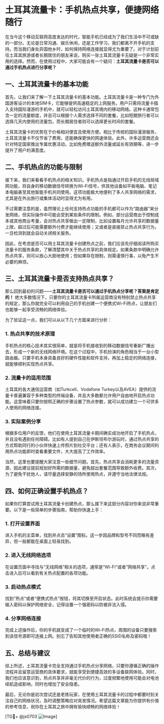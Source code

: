 # 土耳其流量卡：手机热点共享，便捷网络随行

在当今这个移动互联网高度发达的时代，智能手机已经成为了我们生活中不可或缺的一部分。无论是日常沟通、娱乐休闲，还是工作学习，我们都离不开手机的支持。而当我们身处异国他乡时，如何保持网络连接就显得尤为重要了。对于计划前往土耳其旅游或者长期居住的朋友来说，购买一张土耳其流量卡无疑是一个非常实用的选择。然而，在使用过程中，大家可能会有一个疑问：**土耳其流量卡是否可以通过手机热点进行分享呢？**

## 一、土耳其流量卡的基本功能

首先，让我们来了解一下土耳其流量卡的基本功能。土耳其流量卡是一种专门为外国游客设计的本地SIM卡，它能够提供高速稳定的上网服务。用户只需将流量卡插入支持国际漫游的手机中，就可以轻松访问土耳其境内的移动网络。这种卡通常包含一定的流量额度，并且可以根据个人需求选择不同的套餐，比如短期旅行者可以选择几天内使用的流量包，而长期居住者则可以选择更长时间的套餐。

土耳其流量卡的优势在于价格相对便宜且使用方便。相比于传统的国际漫游服务，土耳其流量卡不仅节省了费用，还能确保更快的网速体验。此外，许多运营商还会针对特定国家推出专属优惠活动，比如免费赠送额外流量或延长有效期等，进一步提升了用户的满意度。

## 二、手机热点的功能与限制

接下来，我们来看看手机热点的相关知识。手机热点是指通过开启手机的无线局域网功能，将自身的移动数据信号转换为Wi-Fi信号，供其他设备如平板电脑、笔记本电脑甚至其他智能手机共同使用。这项功能极大地便利了多人共享网络的需求，尤其是在外出旅行或集体活动时显得尤为有用。

不过需要注意的是，虽然理论上任何支持热点功能的手机都可以作为“路由器”来分发网络，但实际操作中可能会受到某些条件的限制。例如，部分运营商出于控制成本或其他商业考量，会对热点共享做出一定限制，比如设置每月允许共享的数据量上限，超过后可能需要额外付费才能继续使用；又或者是直接禁止热点共享行为，一旦检测到就会自动关闭相关服务。

因此，在考虑是否可以用土耳其流量卡创建热点之前，我们应该先仔细阅读所购买流量卡的服务条款，了解清楚其中关于热点共享的具体规定。如果条款中明确允许热点共享，则可以放心大胆地使用；但如果存在限制，则需谨慎行事，以免产生不必要的麻烦。

## 三、土耳其流量卡是否支持热点共享？

那么回到最初的问题——**土耳其流量卡是否可以通过手机热点分享呢？答案是肯定的！** 绝大多数情况下，只要你的土耳其流量卡所属运营商没有特别禁止热点共享的规定，那么你就完全可以利用自己的手机创建一个便携式Wi-Fi热点，让朋友们也能够一起享受流畅的网络体验。

为了验证这一点，我们可以从以下几个方面来进行分析：

### 1. 热点共享的技术原理
手机热点的核心技术其实很简单，就是将手机接收到的移动数据信号重新广播出去，形成一个新的无线网络环境。在这个过程中，手机扮演的角色相当于一台小型路由器。只要手机本身具备良好的硬件性能和软件支持，再加上稳定的网络连接，就能够顺利实现热点共享。

### 2. 流量卡的适用范围
土耳其的各大通信运营商（如Turkcell、Vodafone Turkey以及AVEA）提供的流量卡普遍兼容于多种类型的终端设备，并且大多数都允许用户自由地开启热点功能。这意味着只要你按照正确的步骤设置了热点参数，就可以成功建立一个可供多人使用的网络连接。

### 3. 实际案例分享
根据多位用户的反馈，他们在使用土耳其流量卡期间确实成功地开启了手机热点，并且没有遇到任何障碍。比如有人提到自己在伊斯坦布尔游玩时，通过热点共享的方式帮助同行的小伙伴快速上传照片到社交平台；还有人表示，在商务会议期间利用热点功能即时查看重要文件，大大提高了工作效率。

当然，这里也要提醒大家注意一些细节问题。首先，热点共享会消耗更多的流量资源，因此建议提前规划好所需的数据量，避免超出套餐范围导致额外收费。其次，为了避免干扰他人，请尽量选择安静的场所使用热点，并遵守当地法律法规。

## 四、如何正确设置手机热点？

如果你打算尝试用土耳其流量卡创建热点，那么接下来这部分内容对你来说非常重要。以下是一些简单的步骤指南，帮助你快速上手：

### 1. 打开设置界面
进入手机的主菜单，找到并点击“设置”图标。这一步因品牌和型号不同而略有差异，但一般都能在桌面上轻易找到。

### 2. 进入无线网络选项
在设置页面中寻找与“无线网络”相关的选项，通常是“Wi-Fi”或者“网络共享”。点击进入后可以看到有关热点配置的各项功能。

### 3. 启动热点模式
找到“热点”或者“便携式热点”按钮，将其切换至开启状态。此时系统会提示你需要输入密码以保护网络安全，记得设置一个强密码以防被非法入侵。

### 4. 分享网络连接
完成上述操作后，你的手机就变成了一个临时的Wi-Fi热点，周围的设备只要搜索到该信号源即可连接上网。别忘了告知其他使用者正确的SSID名称及密码哦！

## 五、总结与建议

综上所述，土耳其流量卡完全支持通过手机热点分享网络，只要你遵循正确的操作流程并且留意运营商的具体要求，就能享受到便捷高效的多设备联网体验。同时，我们也应该意识到，热点共享并非毫无代价的行为，过度频繁地使用可能会对电池续航造成影响，同时也增加了安全隐患。

最后，无论你是初次尝试还是老练玩家，在使用土耳其流量卡的过程中都要时刻关注自己的网络状况，及时调整策略应对突发情况。希望这篇文章能为你提供有价值的参考信息，祝你在土耳其之旅中拥有愉快顺畅的网络体验！

[TG💪+ @jx0703 ![Image](https://github.com/user-attachments/assets/dbca1d08-cadb-493c-b0ec-ad6f7a83f270)]